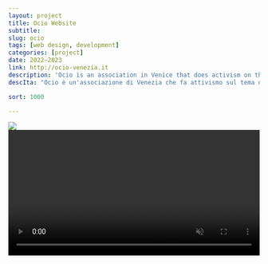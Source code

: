 ```yaml
---
layout: project
title: Ocio Website
subtitle: 
slug: ocio
tags: [web design, development]
categories: [project]
date: 2022—2023
link: http://ocio-venezia.it
description: 'Ocio is an association in Venice that does activism on the issue of residency in the city. I designed an easily navigable website for them, including a glossary, to give readers the tools to better understand the technical vocabulary of residency.'
descIta: "Ocio è un'associazione di Venezia che fa attivismo sul tema della residenzialità in città. Per loro ho progettato un sito web facilmente navigabile, che comprendesse un glossario, per dare ai lettori gli strumenti per comprendere meglio il vocabolario tecnico della residenzialità."

sort: 1000

---
```

![]({{site.baseurl}}/projects/ocio.jpg)
<video width="100%" preload="auto" muted controls loop>
    <source src="{{site.baseurl}}/projects/ocio.mov" type="video/mp4"/>
</video>
